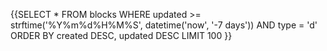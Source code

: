 {{SELECT * FROM blocks WHERE updated >= strftime('%Y%m%d%H%M%S', datetime('now', '-7 days'))   AND type = 'd' ORDER BY created DESC, updated  DESC LIMIT 100 }}